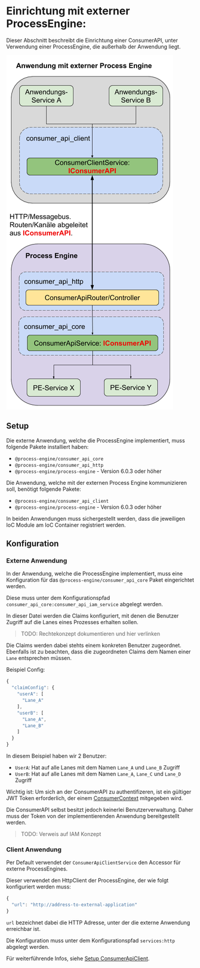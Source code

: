 # Einrichtung mit externer ProcessEngine:

Dieser Abschnitt beschreibt die Einrichtung einer ConsumerAPI,
unter Verwendung einer ProcessEngine, die außerhalb der Anwendung liegt.

![Aufbau](../images/consumer_api_architecture_external.png)

## Setup

Die externe Anwendung, welche die ProcessEngine implementiert, muss folgende
Pakete installiert haben:
- `@process-engine/consumer_api_core`
- `@process-engine/consumer_api_http`
- `@process-engine/process-engine` - Version 6.0.3 oder höher

Die Anwendung, welche mit der externen Process Engine kommunizieren soll,
benötigt folgende Pakete:
- `@process-engine/consumer_api_client`
- `@process-engine/process-engine` - Version 6.0.3 oder höher

In beiden Anwendungen muss sichergestellt werden,
dass die jeweiligen IoC Module am IoC Container registriert werden.

## Konfiguration

### Externe Anwendung

In der Anwendung, welche die ProcessEngine implementiert, muss eine
Konfiguration für das `@process-engine/consumer_api_core` Paket eingerichtet
werden.

Diese muss unter dem Konfigurationspfad
`consumer_api_core:consumer_api_iam_service` abgelegt werden.

In dieser Datei werden die Claims konfiguriert, mit denen die Benutzer Zugriff
auf die Lanes eines Prozesses erhalten sollen.
  > TODO: Rechtekonzept dokumentieren und hier verlinken

Die Claims werden dabei stehts einem konkreten Benutzer zugeordnet.
Ebenfalls ist zu beachten, dass die zugeordneten Claims dem Namen einer `Lane`
entsprechen müssen.

Beispiel Config:

```js
{
  "claimConfig": {
    "userA": [
      "Lane_A"
    ],
    "userB": [
      "Lane_A",
      "Lane_B"
    ]
  }
}
```

In diesem Beispiel haben wir 2 Benutzer:
- `UserA`: Hat auf alle Lanes mit dem Namen `Lane_A` und `Lane_B` Zugriff
- `UserB`: Hat auf alle Lanes mit dem Namen `Lane_A`, `Lane_C` und `Lane_D` Zugriff

Wichtig ist:
Um sich an der ConsumerAPI zu authentifizeren, ist ein gültiger JWT Token
erforderlich, der einem [ConsumerContext](./public_api.md#consumercontext) mitgegeben wird.

Die ConsumerAPI selbst besitzt jedoch keinerlei Benutzerverwaltung.
Daher muss der Token von der implementierenden Anwendung bereitgestellt werden.

> TODO: Verweis auf IAM Konzept

### Client Anwendung

Per Default verwendet der `ConsumerApiClientService` den Accessor für externe
ProcessEngines.

Dieser verwendet den HttpClient der ProcessEngine, der wie folgt konfiguriert
werden muss:

```js
{
  "url": "http://address-to-external-application"
}

```

`url` bezeichnet dabei die HTTP Adresse, unter der die externe Anwendung
erreichbar ist.

Die Konfiguration muss unter dem Konfigurationspfad `services:http`
abgelegt werden.

Für weiterführende Infos, siehe [Setup ConsumerApiClient](setup-consumer-api-client.md).
